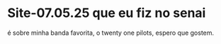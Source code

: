 # Site-07.05.25 que eu fiz no senai 
é sobre minha banda favorita, o twenty one pilots, espero que gostem.